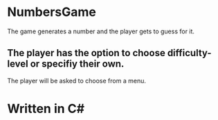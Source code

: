 # NumbersGame
The game generates a number and the player gets to guess for it.
## The player has the option to choose difficulty-level or specifiy their own.
The player will be asked to choose from a menu.

# Written in C#

